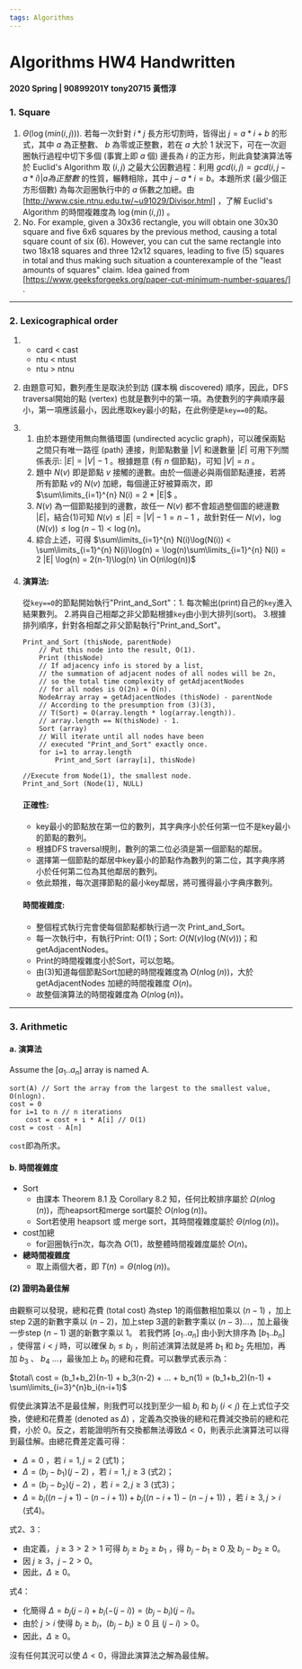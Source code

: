```yaml
---
tags: Algorithms
---
```


# Algorithms HW4 Handwritten
#### 2020 Spring | 90899201Y tony20715 黃悟淳

### 1. Square
1.  $\Theta(\log(min(i, j)))$. 若每一次針對 $i*j$ 長方形切割時，皆得出 $j = a*i + b$ 的形式，其中 $a$ 為正整數、 $b$ 為零或正整數，若在 $a$ 大於 1 狀況下，可在一次迴圈執行過程中切下多個 (事實上即 $a$ 個) 邊長為 $i$ 的正方形，則此貪婪演算法等於 Euclid's Algorithm 取 $(i, j)$ 之最大公因數過程：利用 ${ gcd(i, j) = gcd(i, j-a*i) | a為正整數 }$ 的性質，輾轉相除，其中 $j-a*i=b$。本題所求 (最少個正方形個數) 為每次迴圈執行中的 $a$ 係數之加總。由 [http://www.csie.ntnu.edu.tw/~u91029/Divisor.html] ，了解 Euclid's Algorithm 的時間複雜度為 $\log(\min(i,j))$ 。
2.  No. For example, given a 30x36 rectangle, you will obtain one 30x30 square and five 6x6 squares by the previous method, causing a total square count of six (6). However, you can cut the same rectangle into two 18x18 squares and three 12x12 squares, leading to five (5) squares in total and thus making such situation a counterexample of the "least amounts of squares" claim. Idea gained from [https://www.geeksforgeeks.org/paper-cut-minimum-number-squares/] .


---
### 2. Lexicographical order
1.  - card < cast
    - ntu < ntust
    - ntu > ntnu
2. 由題意可知，數列產生是取決於到訪 (課本稱 discovered) 順序，因此，DFS traversal開始的點 (vertex) 也就是數列中的第一項。為使數列的字典順序最小，第一項應該最小，因此應取key最小的點，在此例便是`key==0`的點。
3. 
    1. 由於本題使用無向無循環圖 (undirected acyclic graph)，可以確保兩點之間只有唯一路徑 (path) 連接，則節點數量 $|V|$ 和邊數量 $|E|$ 可用下列關係表示: $|E| = |V| - 1$ 。根據題意 (有 $n$ 個節點)，可知 $|V| = n$ 。
    2. 題中 $N(v)$ 即是節點 $v$ 接觸的邊數。由於一個邊必與兩個節點連接，若將所有節點 $v$的 $N(v)$ 加總，每個邊正好被算兩次，即 $\sum\limits_{i=1}^{n} N(i) = 2 * |E|$ 。
    3. $N(v)$ 為一個節點接到的邊數，故任一 $N(v)$ 都不會超過整個圖的總邊數 $|E|$，結合(1)可知 $N(v) \leq |E| = |V|-1 = n-1$ ，故針對任一 $N(v)$，$\log(N(v)) \leq \log(n-1) < \log(n)$。
    4. 綜合上述，可得 $\sum\limits_{i=1}^{n} N(i)\log(N(i)) < \sum\limits_{i=1}^{n} N(i)\log(n) = \log(n)\sum\limits_{i=1}^{n} N(i) = 2 |E| \log(n) = 2(n-1)\log(n) \in O(n\log(n))$
4. 
    #### 演算法:
    從`key==0`的節點開始執行"Print_and_Sort"：1. 每次輸出(print)自己的`key`進入結果數列。 2.將與自己相鄰之非父節點根據`key`由小到大排列(sort)。 3.根據排列順序，針對各相鄰之非父節點執行"Print_and_Sort"。
    ```cpp=1
    Print_and_Sort (thisNode, parentNode)
        // Put this node into the result, O(1).
        Print (thisNode)
        // If adjacency info is stored by a list, 
        // the summation of adjacent nodes of all nodes will be 2n,
        // so the total time complexity of getAdjacentNodes
        // for all nodes is O(2n) = O(n).
        NodeArray array = getAdjacentNodes (thisNode) - parentNode 
        // According to the presumption from (3)(3), 
        // T(Sort) = O(array.length * log(array.length)).
        // array.length == N(thisNode) - 1.
        Sort (array)
        // Will iterate until all nodes have been 
        // executed "Print_and_Sort" exactly once.
        for i=1 to array.length 
            Print_and_Sort (array[i], thisNode) 
    
    //Execute from Node(1), the smallest node.
    Print_and_Sort (Node(1), NULL)
    ```
    
    #### 正確性:
    - key最小的節點放在第一位的數列，其字典序小於任何第一位不是key最小的節點的數列。
    - 根據DFS traversal規則，數列的第二位必須是第一個節點的鄰居。
    - 選擇第一個節點的鄰居中key最小的節點作為數列的第二位，其字典序將小於任何第二位為其他鄰居的數列。
    - 依此類推，每次選擇節點的最小key鄰居，將可獲得最小字典序數列。

    #### 時間複雜度:
    - 整個程式執行完會使每個節點都執行過一次 Print_and_Sort。
    - 每一次執行中，有執行Print: O(1)；Sort: $O(N(v)\log(N(v)))$；和getAdjacentNodes。
    - Print的時間複雜度小於Sort，可以忽略。
    - 由(3)知道每個節點Sort加總的時間複雜度為 $O(n\log(n))$，大於 getAdjacentNodes 加總的時間複雜度 $O(n)$。
    - 故整個演算法的時間複雜度為 $O(n\log(n))$。
---
### 3. Arithmetic
#### a. 演算法
Assume the [$a_1$..$a_n$] array is named A.
```cpp=1
sort(A) // Sort the array from the largest to the smallest value, O(nlogn).
cost = 0
for i=1 to n // n iterations
    cost = cost + i * A[i] // O(1)
cost = cost - A[n]
```
`cost`即為所求。

#### b. 時間複雜度
- Sort 
    - 由課本 Theorem 8.1 及 Corollary 8.2 知，任何比較排序屬於 $\Omega(n\log(n))$，而heapsort和merge sort屬於 $O(n\log(n))$。
    - Sort若使用 heapsort 或 merge sort，其時間複雜度屬於 $\Theta(n\log(n))$。
- cost加總
    - for迴圈執行n次，每次為 $O(1)$，故整體時間複雜度屬於 $O(n)$。
- **總時間複雜度**
    - 取上兩個大者，即 $T(n) = \Theta(n\log(n))$。

#### (2) 證明為最佳解
由觀察可以發現，總和花費 (total cost) 為step 1的兩個數相加乘以 $(n-1)$ ，加上step 2選的新數字乘以 $(n-2)$，加上step 3選的新數字乘以 $(n-3)$...，加上最後一步step $(n-1)$ 選的新數字乘以 1。
若我們將 $[a_1 .. a_n]$ 由小到大排序為 $[b_1 .. b_n]$ ，使得當 $i<j$ 時，可以確保 $b_i \leq b_j$ ，則前述演算法就是將 $b_1$ 和 $b_2$ 先相加，再加 $b_3$ 、 $b_4$ ...，最後加上 $b_n$ 的總和花費。可以數學式表示為：

$total\ cost = (b_1+b_2)(n-1) + b_3(n-2) + ... + b_n(1) = (b_1+b_2)(n-1) + \sum\limits_{i=3}^{n}b_i(n-i+1)$

假使此演算法不是最佳解，則我們可以找到至少一組 $b_i$ 和 $b_j$ $(i<j)$ 在上式位子交換，使總和花費差 (denoted as $\Delta$) ，定義為交換後的總和花費減交換前的總和花費，小於 0。反之，若能證明所有交換都無法導致$\Delta < 0$，則表示此演算法可以得到最佳解。由總花費差定義可得：
- $\Delta = 0$ ，若 $i=1, j=2$  (式1)；
- $\Delta = (b_j-b_1)(j-2)$ ，若 $i=1, j\geq3$  (式2)；
- $\Delta = (b_j-b_2)(j-2)$ ，若 $i=2, j\geq3$  (式3)；
- $\Delta = b_i((n-j+1)-(n-i+1))+b_j((n-i+1)-(n-j+1))$ ，若 $i\geq3, j>i$  (式4)。

式2、3：
- 由定義， $j\geq3>2>1$ 可得 $b_j \geq b_2 \geq b_1$ ，得 $b_j-b_1\geq0$ 及 $b_j-b_2\geq0$。
- 因 $j\geq3$，$j-2>0$。
- 因此，$\Delta\geq0$。

式4：
- 化簡得 $\Delta = b_j(j-i)+b_i(-(j-i)) = (b_j - b_i)(j-i)$。
- 由於 $j>i$ 使得 $b_j \geq b_i$，$(b_j - b_i)\geq0$ 且 $(j-i)>0$。
- 因此，$\Delta\geq0$。

沒有任何其況可以使 $\Delta<0$，得證此演算法之解為最佳解。